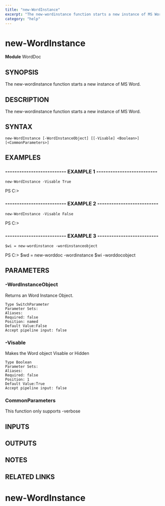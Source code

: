 ```yaml
---
title: "new-WordInstance"
excerpt: "The new-wordinstance function starts a new instance of MS Word."
category: "help"
---
```


# new-WordInstance
**Module** WordDoc

## SYNOPSIS
The new-wordinstance function starts a new instance of MS Word.

## DESCRIPTION
The new-wordinstance function starts a new instance of MS Word.

## SYNTAX

```
new-WordInstance [-WordInstanceObject] [[-Visable] <Boolean>] [<CommonParameters>]
```


## EXAMPLES

### -------------------------- EXAMPLE 1 --------------------------


```
new-WordInstance -Visable True
```
PS C:\>

### -------------------------- EXAMPLE 2 --------------------------


```
new-WordInstance -Visable False
```
PS C:\>

### -------------------------- EXAMPLE 3 --------------------------


```
$wi = new-wordinstance -wordinstanceobject
```
PS C:\>
$wd = new-worddoc      -wordinstance $wi  -worddocobject

## PARAMETERS

### -WordInstanceObject

Returns an Word Instance Object.

```
Type SwitchParameter
Parameter Sets: 
Aliases: 
Required: false
Position: named
Default Value:False
Accept pipeline input: false
```
### -Visable

Makes the Word object Visable or Hidden

```
Type Boolean
Parameter Sets: 
Aliases: 
Required: false
Position: 1
Default Value:True
Accept pipeline input: false
```
### CommonParameters

This function only supports -verbose

## INPUTS

## OUTPUTS

## NOTES

## RELATED LINKS
# new-WordInstance

